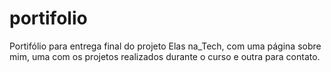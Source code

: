# portifolio
Portifólio para entrega final do projeto Elas na_Tech, com uma página sobre mim, uma com os projetos realizados durante o curso e outra para contato.
